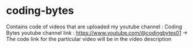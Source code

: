 # coding-bytes
Contains code of videos that are uploaded my youtube channel : Coding Bytes
youtube channel link : https://www.youtube.com/@codingbytes01
-> The code link for the particular video will be in the video description
